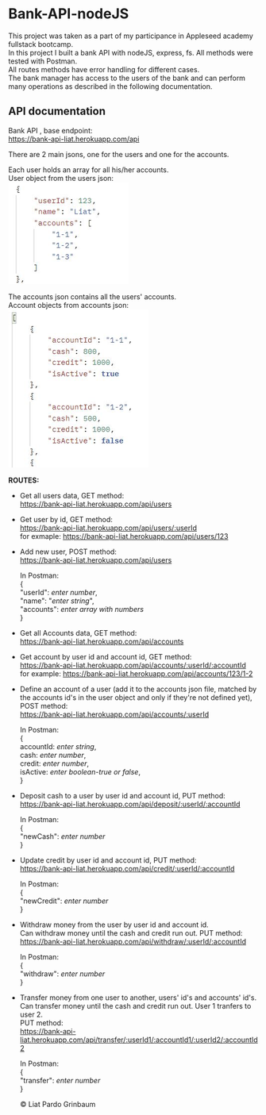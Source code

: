 # Bank-API-nodeJS

This project was taken as a part of my participance in Appleseed academy fullstack bootcamp.  
In this project I built a bank API with nodeJS, express, fs. All methods were tested with Postman.  
All routes methods have error handling for different cases.  
The bank manager has access to the users of the bank and can perform many operations as described in the following documentation.

## API documentation

Bank API , base endpoint:  
https://bank-api-liat.herokuapp.com/api

There are 2 main jsons, one for the users and one for the accounts.

Each user holds an array for all his/her accounts.  
User object from the users json:  
![user](/images/user.JPG)

The accounts json contains all the users' accounts.  
Account objects from accounts json:  
![accounts](/images/accounts.JPG)

**ROUTES:**

- Get all users data, GET method:  
   https://bank-api-liat.herokuapp.com/api/users

- Get user by id, GET method:  
  https://bank-api-liat.herokuapp.com/api/users/:userId  
  for exmaple: https://bank-api-liat.herokuapp.com/api/users/123

- Add new user, POST method:  
  https://bank-api-liat.herokuapp.com/api/users

  In Postman:  
  {  
  "userId": _enter number_,  
  "name": "_enter string_",  
  "accounts": _enter array with numbers_  
  }

- Get all Accounts data, GET method:  
  https://bank-api-liat.herokuapp.com/api/accounts

- Get account by user id and account id, GET method:  
   https://bank-api-liat.herokuapp.com/api/accounts/:userId/:accountId  
   for example: https://bank-api-liat.herokuapp.com/api/accounts/123/1-2

- Define an account of a user (add it to the accounts json file, matched by the accounts id's in the user object and only if they're not defined yet), POST method:  
  https://bank-api-liat.herokuapp.com/api/accounts/:userId

  In Postman:  
  {  
  accountId: _enter string_,  
  cash: _enter number_,  
  credit: _enter number_,  
  isActive: _enter boolean-true or false_,  
  }

- Deposit cash to a user by user id and account id, PUT method:  
  https://bank-api-liat.herokuapp.com/api/deposit/:userId/:accountId

  In Postman:  
  {  
  "newCash": _enter number_  
  }

- Update credit by user id and account id, PUT method:  
  https://bank-api-liat.herokuapp.com/api/credit/:userId/:accountId

  In Postman:  
  {  
  "newCredit": _enter number_  
  }

- Withdraw money from the user by user id and account id.  
  Can withdraw money until the cash and credit run out. PUT method:  
   https://bank-api-liat.herokuapp.com/api/withdraw/:userId/:accountId

  In Postman:  
  {  
  "withdraw": _enter number_  
  }

- Transfer money from one user to another, users' id's and accounts' id's. Can transfer money until the cash and credit run out. User 1 tranfers to user 2.  
  PUT method:  
  https://bank-api-liat.herokuapp.com/api/transfer/:userId1/:accountId1/:userId2/:accountId2

  In Postman:  
  {  
  "transfer": _enter number_  
  }

  &copy; Liat Pardo Grinbaum
